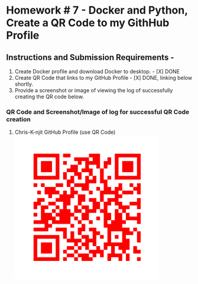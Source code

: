 # Homework # 7 - Docker and Python, Create a QR Code to my GithHub Profile

## Instructions and Submission Requirements -
1.  Create Docker profile and download Docker to desktop.
        - [X] DONE
2.  Create QR Code that links to my GitHub Profile
        - [X] DONE, linking below shortly.
3. Provide a screenshot or image of viewing the log of successfully creating the QR code below.

### QR Code and Screenshot/Image of log for successful QR Code creation
1.  Chris-K-njit GitHub Profile (use QR Code)
![QR Code for Chris K Njit Github profile](/images/QRCode_20240329174426.png)